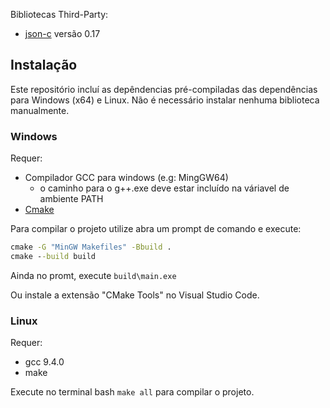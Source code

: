 Bibliotecas Third-Party:
- [json-c](https://github.com/json-c/json-c) versão 0.17

## Instalação
Este repositório incluí as depêndencias pré-compiladas das dependências para Windows (x64) e Linux. Não é necessário instalar nenhuma biblioteca manualmente.

### Windows
Requer:
  - Compilador GCC para windows (e.g: MingGW64)
    - o caminho para o g++.exe deve estar incluído na váriavel de ambiente PATH 
  - [Cmake](https://cmake.org/download/)

  Para compilar o projeto utilize abra um prompt de comando e execute:
  ```.cmd
  cmake -G "MinGW Makefiles" -Bbuild .
  cmake --build build
  ```
  Ainda no promt, execute  `build\main.exe`

  Ou instale a extensão "CMake Tools" no Visual Studio Code.
  
### Linux
  Requer:
  - gcc 9.4.0
  - make

  Execute no terminal bash `make all` para compilar o projeto.
